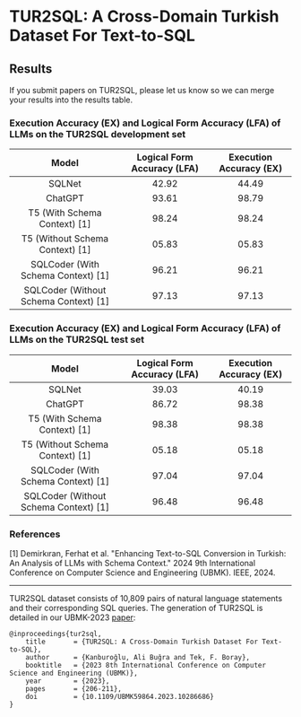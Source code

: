 # TUR2SQL: A Cross-Domain Turkish Dataset For Text-to-SQL

## Results

If you submit papers on TUR2SQL, please let us know so we can merge your results into the results table.

### Execution Accuracy (EX) and Logical Form Accuracy (LFA) of LLMs on the TUR2SQL development set

| Model | Logical Form Accuracy (LFA) | Execution Accuracy (EX) |
| :---:        | :---:         | :---:         |
| SQLNet | 42.92 | 44.49 |
| ChatGPT | 93.61 | 98.79 |
| T5 (With Schema Context) [1] | 98.24 | 98.24 |
| T5 (Without Schema Context) [1] | 05.83 | 05.83 |
| SQLCoder (With Schema Context) [1] | 96.21 | 96.21 |
| SQLCoder (Without Schema Context) [1] | 97.13 | 97.13 |

### Execution Accuracy (EX) and Logical Form Accuracy (LFA) of LLMs on the TUR2SQL test set

| Model | Logical Form Accuracy (LFA) | Execution Accuracy (EX) |
| :---:        | :---:         |:---:         |
| SQLNet | 39.03 | 40.19 |
| ChatGPT | 86.72 | 98.38 |
| T5 (With Schema Context) [1] | 98.38 | 98.38 |
| T5 (Without Schema Context) [1] | 05.18 | 05.18 |
| SQLCoder (With Schema Context) [1] | 97.04 | 97.04 |
| SQLCoder (Without Schema Context) [1] | 96.48 | 96.48 |

### References
[1] Demirkıran, Ferhat et al. "Enhancing Text-to-SQL Conversion in Turkish: An Analysis of LLMs with Schema Context." 2024 9th International Conference on Computer Science and Engineering (UBMK). IEEE, 2024.

---

TUR2SQL dataset consists of 10,809 pairs of natural language statements and their corresponding SQL queries. The generation of TUR2SQL is detailed in our UBMK-2023 [paper](https://ieeexplore.ieee.org/abstract/document/10286686):

	@inproceedings{tur2sql,
	    title     	= {TUR2SQL: A Cross-Domain Turkish Dataset For Text-to-SQL},
	    author    	= {Kanburoğlu, Ali Buğra and Tek, F. Boray},
	    booktitle   = {2023 8th International Conference on Computer Science and Engineering (UBMK)},
	    year      	= {2023},
	    pages       = {206-211},
	    doi         = {10.1109/UBMK59864.2023.10286686}
	} 
